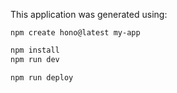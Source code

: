 This application was generated using:
```
npm create hono@latest my-app
```

```txt
npm install
npm run dev
```

```txt
npm run deploy
```
